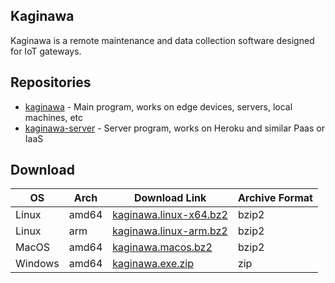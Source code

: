 ## Kaginawa

Kaginawa is a remote maintenance and data collection software designed for IoT gateways.

## Repositories

- [kaginawa](https://github.com/kaginawa/kaginawa) - Main program, works on edge devices, servers, local machines, etc
- [kaginawa-server](https://github.com/kaginawa/kaginawa-server) - Server program, works on Heroku and similar Paas or IaaS

## Download

| OS      | Arch  | Download Link                                     | Archive Format |
| ------- | ----- | ------------------------------------------------- | -------------- |
| Linux   | amd64 | [kaginawa.linux-x64.bz2](/kaginawa.linux-x64.bz2) | bzip2          |
| Linux   | arm   | [kaginawa.linux-arm.bz2](/kaginawa.linux-arm.bz2) | bzip2          |
| MacOS   | amd64 | [kaginawa.macos.bz2](/kaginawa.macos.bz2)         | bzip2          |
| Windows | amd64 | [kaginawa.exe.zip](/kaginawa.exe.zip)             | zip            |
